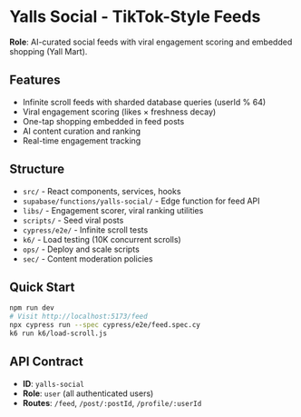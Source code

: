 # Yalls Social - TikTok-Style Feeds

**Role**: AI-curated social feeds with viral engagement scoring and embedded shopping (Yall Mart).

## Features
- Infinite scroll feeds with sharded database queries (userId % 64)
- Viral engagement scoring (likes × freshness decay)
- One-tap shopping embedded in feed posts
- AI content curation and ranking
- Real-time engagement tracking

## Structure
- `src/` - React components, services, hooks
- `supabase/functions/yalls-social/` - Edge function for feed API
- `libs/` - Engagement scorer, viral ranking utilities
- `scripts/` - Seed viral posts
- `cypress/e2e/` - Infinite scroll tests
- `k6/` - Load testing (10K concurrent scrolls)
- `ops/` - Deploy and scale scripts
- `sec/` - Content moderation policies

## Quick Start
```bash
npm run dev
# Visit http://localhost:5173/feed
npx cypress run --spec cypress/e2e/feed.spec.cy
k6 run k6/load-scroll.js
```

## API Contract
- **ID**: `yalls-social`
- **Role**: `user` (all authenticated users)
- **Routes**: `/feed`, `/post/:postId`, `/profile/:userId`

